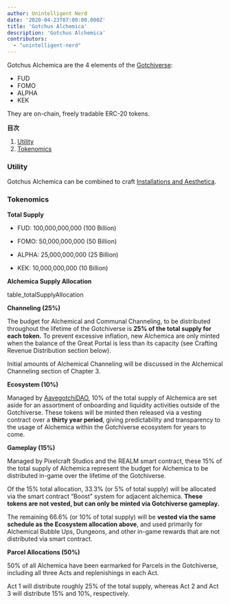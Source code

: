 ```yaml
---
author: Unintelligent Nerd
date: '2020-04-23T07:00:00.000Z'
title: 'Gotchus Alchemica'
description: 'Gotchus Alchemica'
contributors:
  - "unintelligent-nerd"
---
```


Gotchus Alchemica are the 4 elements of the [Gotchiverse](/gotchiverse):

* FUD
* FOMO
* ALPHA
* KEK

They are on-chain, freely tradable ERC-20 tokens.

<div class="contentsBox">

**目次**

<ol>
<li><a href=#utility>Utility</a></li>
<li><a href=#tokenomics>Tokenomics</a></li>
</ol>

</div>

### Utility

Gotchus Alchemica can be combined to craft [Installations and Aesthetica](/gotchiverse#building-on-realm-parcels).

### Tokenomics

**Total Supply**

* FUD: 100,000,000,000 (100 Billion)

* FOMO: 50,000,000,000 (50 Billion)

* ALPHA: 25,000,000,000 (25 Billion)

* KEK: 10,000,000,000 (10 Billion)

**Alchemica Supply Allocation**

table_totalSupplyAllocation

**Channeling (25%)**

The budget for Alchemical and Communal Channeling, to be distributed throughout the lifetime of the Gotchiverse is **25% of the total supply for each token.** To prevent excessive inflation, new Alchemica are only minted when the balance of the Great Portal is less than its capacity (see Crafting Revenue Distribution section below).

Initial amounts of Alchemical Channeling will be discussed in the Alchemical Channeling section of Chapter 3.

**Ecosystem (10%)**

Managed by [AavegotchiDAO](/dao), 10% of the total supply of Alchemica are set aside for an assortment of onboarding and liquidity activities outside of the Gotchiverse. These tokens will be minted then released via a vesting contract over a **thirty year period**, giving predictability and transparency to the usage of Alchemica within the Gotchiverse ecosystem for years to come.

**Gameplay (15%)**

Managed by Pixelcraft Studios and the REALM smart contract, these 15% of the total supply of Alchemica represent the budget for Alchemica to be distributed in-game over the lifetime of the Gotchiverse.

Of the 15% total allocation, 33.3% (or 5% of total supply) will be allocated via the smart contract “Boost” system for adjacent alchemica. **These tokens are not vested, but can only be minted via Gotchiverse gameplay.**

The remaining 66.6% (or 10% of total supply) will be **vested via the same schedule as the Ecosystem allocation above**, and used primarily for Alchemical Bubble Ups, Dungeons, and other in-game rewards that are not distributed via smart contract.

**Parcel Allocations (50%)**

50% of all Alchemica have been earmarked for Parcels in the Gotchiverse, including all three Acts and replenishings in each Act.

Act 1 will distribute roughly 25% of the total supply, whereas Act 2 and Act 3 will distribute 15% and 10%, respectively.